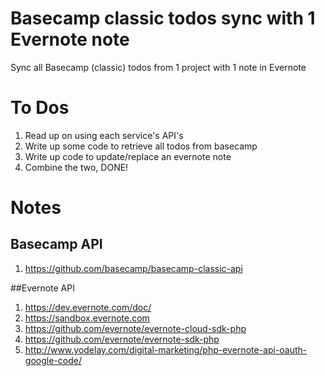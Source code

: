 # Basecamp classic todos sync with 1 Evernote note

Sync all Basecamp (classic) todos from 1 project with 1 note in Evernote

# To Dos
1. Read up on using each service's API's
1. Write up some code to retrieve all todos from basecamp
1. Write up code to update/replace an evernote note
1. Combine the two, DONE!

# Notes
## Basecamp API
1. https://github.com/basecamp/basecamp-classic-api

##Evernote API
1. https://dev.evernote.com/doc/
1. https://sandbox.evernote.com
1. https://github.com/evernote/evernote-cloud-sdk-php
1. https://github.com/evernote/evernote-sdk-php
1. http://www.yodelay.com/digital-marketing/php-evernote-api-oauth-google-code/
